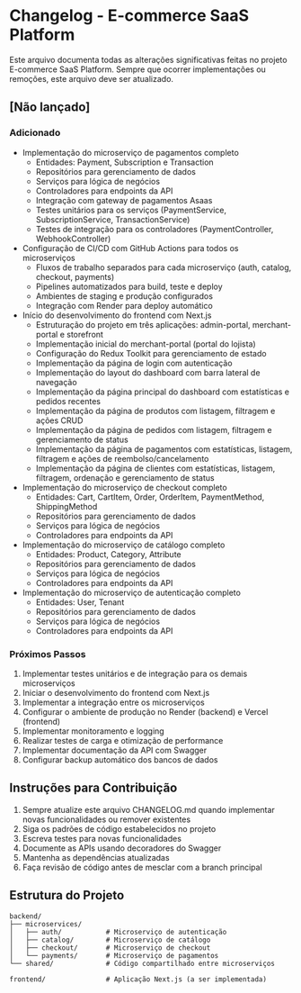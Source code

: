 # Changelog - E-commerce SaaS Platform

Este arquivo documenta todas as alterações significativas feitas no projeto E-commerce SaaS Platform. Sempre que ocorrer implementações ou remoções, este arquivo deve ser atualizado.

## [Não lançado]

### Adicionado
- Implementação do microserviço de pagamentos completo
  - Entidades: Payment, Subscription e Transaction
  - Repositórios para gerenciamento de dados
  - Serviços para lógica de negócios
  - Controladores para endpoints da API
  - Integração com gateway de pagamentos Asaas
  - Testes unitários para os serviços (PaymentService, SubscriptionService, TransactionService)
  - Testes de integração para os controladores (PaymentController, WebhookController)
- Configuração de CI/CD com GitHub Actions para todos os microserviços
  - Fluxos de trabalho separados para cada microserviço (auth, catalog, checkout, payments)
  - Pipelines automatizados para build, teste e deploy
  - Ambientes de staging e produção configurados
  - Integração com Render para deploy automático
- Início do desenvolvimento do frontend com Next.js
  - Estruturação do projeto em três aplicações: admin-portal, merchant-portal e storefront
  - Implementação inicial do merchant-portal (portal do lojista)
  - Configuração do Redux Toolkit para gerenciamento de estado
  - Implementação da página de login com autenticação
  - Implementação do layout do dashboard com barra lateral de navegação
  - Implementação da página principal do dashboard com estatísticas e pedidos recentes
  - Implementação da página de produtos com listagem, filtragem e ações CRUD
  - Implementação da página de pedidos com listagem, filtragem e gerenciamento de status
  - Implementação da página de pagamentos com estatísticas, listagem, filtragem e ações de reembolso/cancelamento
  - Implementação da página de clientes com estatísticas, listagem, filtragem, ordenação e gerenciamento de status
- Implementação do microserviço de checkout completo
  - Entidades: Cart, CartItem, Order, OrderItem, PaymentMethod, ShippingMethod
  - Repositórios para gerenciamento de dados
  - Serviços para lógica de negócios
  - Controladores para endpoints da API
- Implementação do microserviço de catálogo completo
  - Entidades: Product, Category, Attribute
  - Repositórios para gerenciamento de dados
  - Serviços para lógica de negócios
  - Controladores para endpoints da API
- Implementação do microserviço de autenticação completo
  - Entidades: User, Tenant
  - Repositórios para gerenciamento de dados
  - Serviços para lógica de negócios
  - Controladores para endpoints da API

### Próximos Passos
1. Implementar testes unitários e de integração para os demais microserviços
2. Iniciar o desenvolvimento do frontend com Next.js
3. Implementar a integração entre os microserviços
4. Configurar o ambiente de produção no Render (backend) e Vercel (frontend)
5. Implementar monitoramento e logging
6. Realizar testes de carga e otimização de performance
7. Implementar documentação da API com Swagger
8. Configurar backup automático dos bancos de dados

## Instruções para Contribuição

1. Sempre atualize este arquivo CHANGELOG.md quando implementar novas funcionalidades ou remover existentes
2. Siga os padrões de código estabelecidos no projeto
3. Escreva testes para novas funcionalidades
4. Documente as APIs usando decoradores do Swagger
5. Mantenha as dependências atualizadas
6. Faça revisão de código antes de mesclar com a branch principal

## Estrutura do Projeto

```
backend/
├── microservices/
│   ├── auth/           # Microserviço de autenticação
│   ├── catalog/        # Microserviço de catálogo
│   ├── checkout/       # Microserviço de checkout
│   └── payments/       # Microserviço de pagamentos
└── shared/             # Código compartilhado entre microserviços

frontend/               # Aplicação Next.js (a ser implementada)
```
